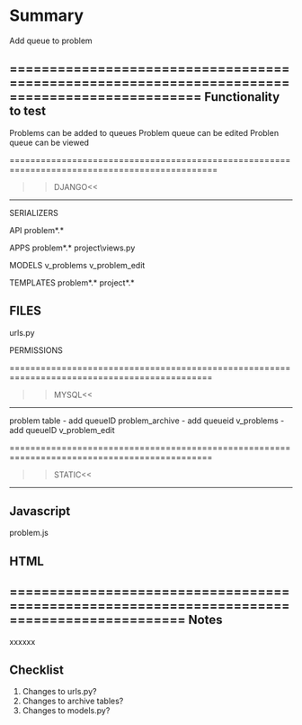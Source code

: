 Summary
=======
Add queue to problem

==============================================================================================
Functionality to test
---------------------
Problems can be added to queues
Problem queue can be edited
Problen queue can be viewed

==============================================================================================
>>DJANGO<<
----------

SERIALIZERS

API
problem\*.*

APPS
problem\*.*
project\views.py

MODELS
v_problems
v_problem_edit

TEMPLATES
problem\*.*
project\*.*

FILES
-----
urls.py

PERMISSIONS

=============================================================================================
>>MYSQL<<
--------- 
problem table - add queueID
problem_archive - add queueid
v_problems  - add queueID
v_problem_edit

=============================================================================================
>>STATIC<<
----------

Javascript
----------
problem.js

HTML
----


============================================================================================
Notes
-----
xxxxxx

Checklist
---------
1. Changes to urls.py?
2. Changes to archive tables?
3. Changes to models.py?